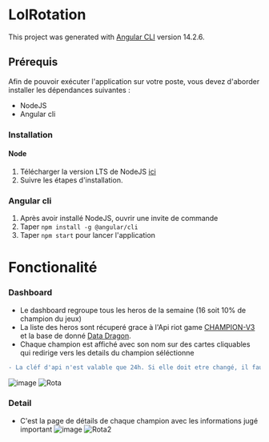 # LolRotation
This project was generated with [Angular CLI](https://github.com/angular/angular-cli) version 14.2.6.

## Prérequis
Afin de pouvoir exécuter l'application sur votre poste, vous devez d'aborder installer les dépendances suivantes :
  * NodeJS
  * Angular cli
 
### Installation
#### Node
  1. Télécharger la version LTS de NodeJS [ici](https://nodejs.org/fr/download/)
  2. Suivre les étapes d'installation.
 
### Angular cli
  1. Après avoir installé NodeJS, ouvrir une invite de commande
  2. Taper `npm install -g @angular/cli`
  3. Taper `npm start` pour lancer l'application

# Fonctionalité

### Dashboard
* Le dashboard regroupe tous les heros de la semaine (16 soit 10% de champion du jeux)
* La liste des heros sont récuperé grace à l'Api riot game [CHAMPION-V3](https://developer.riotgames.com/apis#champion-v3) et la base de donné [Data Dragon](https://riot-api-libraries.readthedocs.io/en/latest/ddragon.html).
* Chaque champion est affiché avec son nom sur des cartes cliquables qui redirige vers les details du champion séléctionne
```diff 
- La cléf d'api n'est valable que 24h. Si elle doit etre changé, il faut modifier `api_key` dans src/environment/environment.ts
```

 
![image](https://user-images.githubusercontent.com/116359487/197754057-8771863e-0986-4032-aecb-6c05f44e32e4.png)
![Rota](https://user-images.githubusercontent.com/116359487/197753613-96502ae6-1561-438c-9a99-f47418cf5600.gif)


### Detail
* C'est la page de détails de chaque champion avec les informations jugé important
![image](https://user-images.githubusercontent.com/116359487/197754242-6b544e9b-0195-43af-8eb3-84e62fbbad8c.png)
![Rota2](https://user-images.githubusercontent.com/116359487/197753999-33cb11eb-536c-4db0-8c58-c7aad7f2fe5b.gif)
